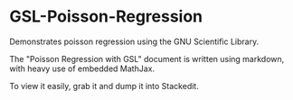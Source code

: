 GSL-Poisson-Regression
======================

Demonstrates poisson regression using the GNU Scientific Library.

The "Poisson Regression with GSL" document is written using markdown, with heavy use of embedded MathJax. 

To view it easily, grab it and dump it into Stackedit.
